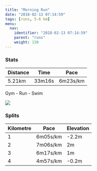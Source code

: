 ```yaml
---
title: "Morning Run"
date: "2018-02-13 07:14:59"
tags: [runs, 5-6 km]
menu:
  nav:
    identifier: "2018-02-13 07:14:59"
    parent: "runs"
    weight: 130
---
```


### Stats

| Distance | Time | Pace |
|----------|------|------|
|5.21km|33m16s|6m23s/km|

Gym - Run - Swim

<img src='https://maps.googleapis.com/maps/api/staticmap?maptype=roadmap&path=enc:{rkeIhuwLtLfAmAhD~Hx[pHvM`AvNlHpLfEn@rJvPdIx[pE~_@yEc`@eIy[gKcQeDMeD_EmHw\yHoIwFi[GmBhCw@eHp@&key=AIzaSyAfqMeaZ1CCJFGP5cWud__oZnT_Pybg-1M&size=800x800&markers=color:yellow|label:S|53.47646,-2.25637&markers=color:green|label:F|53.47563,-2.2568199999999994'>

### Splits

| Kilometre | Pace | Elevation |
|------|------|-----------|
|1|6m05s/km|-2.2m|
|2|7m06s/km|2m|
|3|6m17s/km|1m|
|4|4m57s/km|-0.2m|
